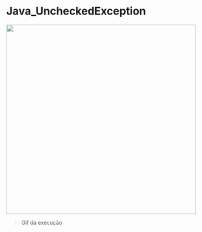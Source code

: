 # Java_UncheckedException

<img src="https://user-images.githubusercontent.com/56178855/227102981-d23dc2d4-3760-4b83-9286-a677e47b972f.gif" width=500px>

> Gif da execução
